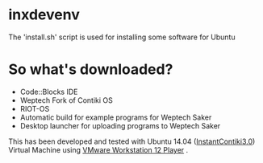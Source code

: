 # inxdevenv
The 'install.sh' script is used for installing some software for Ubuntu

# So what's downloaded?
- Code::Blocks IDE
- Weptech Fork of Contiki OS 
- RIOT-OS
- Automatic build for example programs for Weptech Saker
- Desktop launcher for uploading programs to Weptech Saker

This has been developed and tested with Ubuntu 14.04 ([InstantContiki3.0](https://sourceforge.net/projects/contiki/files/Instant%20Contiki/)) Virtual Machine using [VMware Workstation 12 Player](https://my.vmware.com/en/web/vmware/free#desktop_end_user_computing/vmware_workstation_player/12_0)
.




